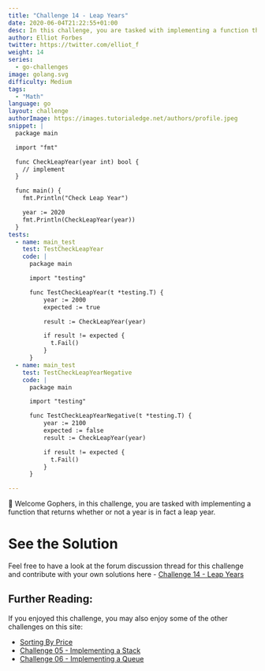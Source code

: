 ```yaml
---
title: "Challenge 14 - Leap Years"
date: 2020-06-04T21:22:55+01:00
desc: In this challenge, you are tasked with implementing a function that returns whether or not a year is a leap year.
author: Elliot Forbes
twitter: https://twitter.com/elliot_f
weight: 14
series: 
  - go-challenges
image: golang.svg 
difficulty: Medium
tags:
  - "Math"
language: go
layout: challenge
authorImage: https://images.tutorialedge.net/authors/profile.jpeg
snippet: |
  package main

  import "fmt"

  func CheckLeapYear(year int) bool {
    // implement
  }

  func main() {
    fmt.Println("Check Leap Year")

    year := 2020
    fmt.Println(CheckLeapYear(year))
  }
tests:
  - name: main_test
    test: TestCheckLeapYear
    code: |
      package main

      import "testing"

      func TestCheckLeapYear(t *testing.T) {
          year := 2000 
          expected := true

          result := CheckLeapYear(year)

          if result != expected {
            t.Fail()
          }
      }
  - name: main_test
    test: TestCheckLeapYearNegative
    code: |
      package main

      import "testing"

      func TestCheckLeapYearNegative(t *testing.T) {
          year := 2100 
          expected := false
          result := CheckLeapYear(year)

          if result != expected {
            t.Fail()
          }
      }

---
```


👋 Welcome Gophers, in this challenge, you are tasked with implementing a function that returns whether or not a year is in fact a leap year.

# See the Solution

Feel free to have a look at the forum discussion thread for this challenge and contribute with your own solutions here - [Challenge 14 - Leap Years](https://discuss.tutorialedge.net/t/challenge-14-leap-years/35) 

## Further Reading:

If you enjoyed this challenge, you may also enjoy some of the other challenges on this site:

* [Sorting By Price](/challenges/go/sort-by-price/)
* [Challenge 05 - Implementing a Stack](/challenges/go/implementing-a-stack/)
* [Challenge 06 - Implementing a Queue](/challenges/go/implementing-a-queue/)